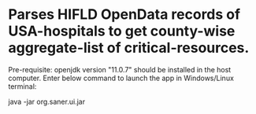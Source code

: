 # Parses HIFLD OpenData records of USA-hospitals to get county-wise aggregate-list of critical-resources.
Pre-requisite: openjdk version "11.0.7" should be installed in the host computer.
Enter below command to launch the app in Windows/Linux terminal:

java -jar org.saner.ui.jar
